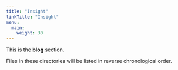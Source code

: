 ```yaml
---
title: "Insight"
linkTitle: "Insight"
menu:
  main:
    weight: 30
---
```




This is the **blog** section. 

Files in these directories will be listed in reverse chronological order.

